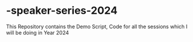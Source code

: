 # -speaker-series-2024
This Repository contains the Demo Script, Code for all the sessions which I will be doing in Year 2024
